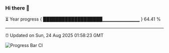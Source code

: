 ### Hi there 👋

⏳ Year progress { ███████████████████▁▁▁▁▁▁▁▁▁▁▁ } 64.41 %

---

⏰ Updated on Sun, 24 Aug 2025 01:58:23 GMT

![Progress Bar CI](https://github.com/liununu/liununu/workflows/Progress%20Bar%20CI/badge.svg)
